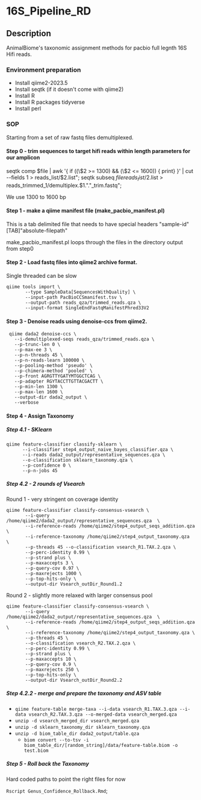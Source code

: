# 16S_Pipeline_RD


## Description

AnimalBiome's taxonomic assignment methods for pacbio full legnth 16S Hifi reads.

### Environment preparation

* Install qiime2-2023.5
* Install seqtk (if it doesn't come with qiime2)
* Install R
* Install R packages tidyverse
* Install perl

### SOP

Starting from  a set of raw fastq files demultiplexed.



#### Step 0 - trim sequences to target hifi reads within length parameters for our amplicon
seqtk comp $file | awk '{ if ((\$2 >= 1300) && (\$2 <= 1600)) { print} }' | cut --fields 1 > reads_list/$2.list";
seqtk subseq $file reads_list/$2.list > reads_trimmed_1/demultiplex.$1."."_trim.fastq";


We use 1300 to 1600 bp

#### Step 1 - make a qiime manifest file (make_pacbio_manifest.pl)
This is a tab delimited file that needs to have special headers
"sample-id"[TAB]"absolute-filepath"

make_pacbio_manifest.pl loops through the files in the directory output from step0

#### Step 2 - Load fastq files into qiime2 archive format.
Single threaded can be slow
```
qiime tools import \
       --type SampleData[SequencesWithQuality] \
       --input-path PacBioCCSmanifest.tsv \
       --output-path reads_qza/trimmed_reads.qza \
       --input-format SingleEndFastqManifestPhred33V2
```
       
#### Step 3 - Denoise reads using denoise-ccs from qiime2.

```
 qiime dada2 denoise-ccs \
   --i-demultiplexed-seqs reads_qza/trimmed_reads.qza \
   --p-trunc-len 0 \
   --p-max-ee 3 \
   --p-n-threads 45 \
   --p-n-reads-learn 100000 \
   --p-pooling-method 'pseudo' \
   --p-chimera-method 'pooled' \
   --p-front AGRGTTYGATYMTGGCTCAG \
   --p-adapter RGYTACCTTGTTACGACTT \
   --p-min-len 1300 \
   --p-max-len 1600 \
   --output-dir dada2_output \
   --verbose
```

#### Step 4 - Assign Taxonomy
##### Step 4.1 - SKlearn

```
qiime feature-classifier classify-sklearn \
      --i-classifier step4_output_naive_bayes_classifier.qza \
      --i-reads dada2_output/representative_sequences.qza \
      --o-classification sklearn_taxonomy.qza \
      --p-confidence 0 \
      --p-n-jobs 45
```

##### Step 4.2 - 2 rounds of Vsearch

Round 1 - very stringent on coverage identity
``` 
qiime feature-classifier classify-consensus-vsearch \
       --i-query /home/qiime2/dada2_output/representative_sequences.qza  \
       --i-reference-reads /home/qiime2/step4_output_seqs_addition.qza \
       --i-reference-taxonomy /home/qiime2/step4_output_taxonomy.qza  \
       --p-threads 45 --o-classification vsearch_R1.TAX.2.qza \
       --p-perc-identity 0.99 \
       --p-strand plus \
       --p-maxaccepts 3 \
       --p-query-cov 0.97 \
       --p-maxrejects 1000 \
       --p-top-hits-only \
       --output-dir Vsearch_outDir_Round1.2
```

Round 2 - slightly more relaxed with larger consensus pool
``` 
qiime feature-classifier classify-consensus-vsearch \
       --i-query /home/qiime2/dada2_output/representative_sequences.qza  \
       --i-reference-reads /home/qiime2/step4_output_seqs_addition.qza \
       --i-reference-taxonomy /home/qiime2/step4_output_taxonomy.qza \
       --p-threads 45 \
       --o-classification vsearch_R2.TAX.2.qza \
       --p-perc-identity 0.99 \
       --p-strand plus \
       --p-maxaccepts 10 \
       --p-query-cov 0.9 \
       --p-maxrejects 250 \
       --p-top-hits-only \
       --output-dir Vsearch_outDir_Round2.2
```


##### Step 4.2.2 - merge and prepare the taxonomy and ASV table

* `qiime feature-table merge-taxa --i-data vsearch_R1.TAX.3.qza --i-data vsearch_R2.TAX.3.qza --o-merged-data vsearch_merged.qza`
* `unzip -d vsearch_merged_dir vsearch_merged.qza`
* `unzip -d sklearn_taxonomy_dir sklearn_taxonomy.qza`
* `unzip -d biom_table_dir dada2_output/table.qza`
  - `biom convert --to-tsv -i biom_table_dir/[random_string]/data/feature-table.biom -o test.biom`
##### Step 5 - Roll back the Taxonomy

Hard coded paths to point the right files for now 

`Rscript Genus_Confidence_Rollback.Rmd`;
